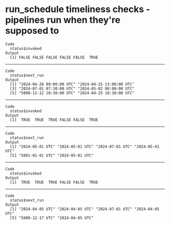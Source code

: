 # run_schedule timeliness checks - pipelines run when they're supposed to

    Code
      status$invoked
    Output
      [1] FALSE FALSE FALSE FALSE FALSE  TRUE

---

    Code
      status$next_run
    Output
      [1] "2024-04-26 09:00:00 UTC" "2024-04-25 13:00:00 UTC"
      [3] "2024-07-01 07:30:00 UTC" "2024-05-02 00:00:00 UTC"
      [5] "5000-12-12 10:30:00 UTC" "2024-04-25 10:30:00 UTC"

---

    Code
      status$invoked
    Output
      [1]  TRUE  TRUE  TRUE FALSE FALSE  TRUE

---

    Code
      status$next_run
    Output
      [1] "2024-05-01 UTC" "2024-05-01 UTC" "2024-07-01 UTC" "2024-05-01 UTC"
      [5] "5001-01-01 UTC" "2024-05-01 UTC"

---

    Code
      status$invoked
    Output
      [1]  TRUE  TRUE  TRUE FALSE FALSE  TRUE

---

    Code
      status$next_run
    Output
      [1] "2024-04-05 UTC" "2024-04-05 UTC" "2024-07-01 UTC" "2024-04-05 UTC"
      [5] "5000-12-17 UTC" "2024-04-05 UTC"

